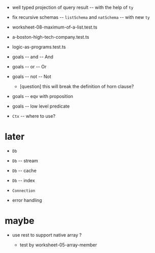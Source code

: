 - well typed projection of query result -- with the help of `ty`

- fix recursive schemas -- `listSchema` and `natSchema` -- with new `ty`

- worksheet-08-maximum-of-a-list.test.ts

- a-boston-high-tech-company.test.ts
- logic-as-programs.test.ts

- goals -- and -- And
- goals -- or -- Or

- goals -- not -- Not

  - [question] this will break the definition of horn clause?

- goals -- eqv with proposition
- goals -- low level predicate

- `Ctx` -- where to use?

# later

- `Db`
- `Db` -- stream
- `Db` -- cache
- `Db` -- index
- `Connection`

- error handling

# maybe

- use rest to support native array ?

  - test by worksheet-05-array-member
